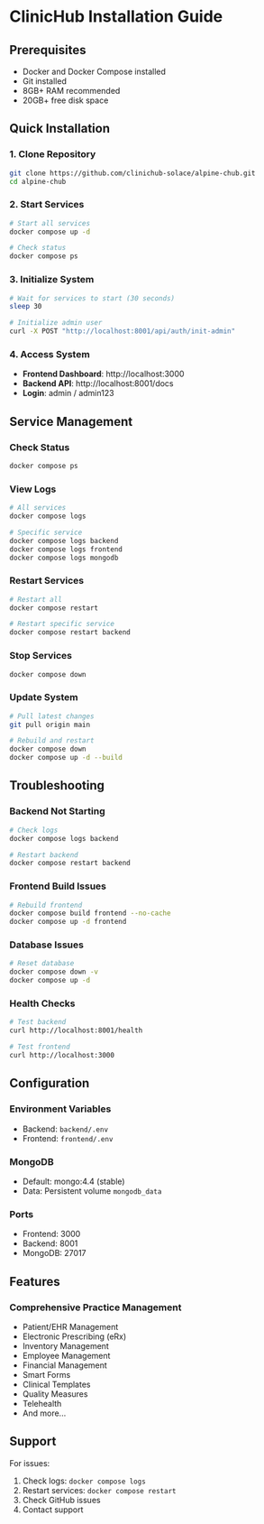 # ClinicHub Installation Guide

## Prerequisites

- Docker and Docker Compose installed
- Git installed
- 8GB+ RAM recommended
- 20GB+ free disk space

## Quick Installation

### 1. Clone Repository
```bash
git clone https://github.com/clinichub-solace/alpine-chub.git
cd alpine-chub
```

### 2. Start Services
```bash
# Start all services
docker compose up -d

# Check status
docker compose ps
```

### 3. Initialize System
```bash
# Wait for services to start (30 seconds)
sleep 30

# Initialize admin user
curl -X POST "http://localhost:8001/api/auth/init-admin"
```

### 4. Access System
- **Frontend Dashboard**: http://localhost:3000
- **Backend API**: http://localhost:8001/docs
- **Login**: admin / admin123

## Service Management

### Check Status
```bash
docker compose ps
```

### View Logs
```bash
# All services
docker compose logs

# Specific service
docker compose logs backend
docker compose logs frontend
docker compose logs mongodb
```

### Restart Services
```bash
# Restart all
docker compose restart

# Restart specific service
docker compose restart backend
```

### Stop Services
```bash
docker compose down
```

### Update System
```bash
# Pull latest changes
git pull origin main

# Rebuild and restart
docker compose down
docker compose up -d --build
```

## Troubleshooting

### Backend Not Starting
```bash
# Check logs
docker compose logs backend

# Restart backend
docker compose restart backend
```

### Frontend Build Issues
```bash
# Rebuild frontend
docker compose build frontend --no-cache
docker compose up -d frontend
```

### Database Issues
```bash
# Reset database
docker compose down -v
docker compose up -d
```

### Health Checks
```bash
# Test backend
curl http://localhost:8001/health

# Test frontend
curl http://localhost:3000
```

## Configuration

### Environment Variables
- Backend: `backend/.env`
- Frontend: `frontend/.env`

### MongoDB
- Default: mongo:4.4 (stable)
- Data: Persistent volume `mongodb_data`

### Ports
- Frontend: 3000
- Backend: 8001
- MongoDB: 27017

## Features

### Comprehensive Practice Management
- Patient/EHR Management
- Electronic Prescribing (eRx)
- Inventory Management
- Employee Management
- Financial Management
- Smart Forms
- Clinical Templates
- Quality Measures
- Telehealth
- And more...

## Support

For issues:
1. Check logs: `docker compose logs`
2. Restart services: `docker compose restart`
3. Check GitHub issues
4. Contact support